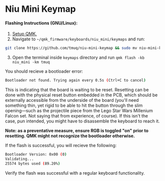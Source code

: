 # Niu Mini Keymap

#### Flashing Instructions (GNU/Linux):
1. [Setup QMK.](https://docs.qmk.fm/#/newbs_getting_started)
2. Navigate to `~/qmk_firmware/keyboards/niu_mini/keymaps` and run:
```sh
git clone https://github.com/tmuq/niu-mini-keymap && sudo mv niu-mini-keymap tmuq
```
3. Open the terminal inside `keymaps` directory and run `qmk flash -kb niu_mini -km tmuq`

You should recieve a bootloader error:
```sh
Bootloader not found. Trying again every 0.5s (Ctrl+C to cancel)
```
This is indicating that the board is waiting to be reset. Resetting can be done with the physical reset button embedded in the PCB, which should be externally accessible from the underside of the board (you'll need something thin, yet rigid to be able to hit the button through the slim opening—such as the projectile piece from the Lego Star Wars Millenium Falcon set. Not saying that from experience, of course). If this isn't the case, pun intended, you might have to disassemble the keyboard to reach it. 

**Note: as a preventative measure, ensure RGB is toggled "on" prior to resetting. QMK might not recognize the bootloader otherwise.**

If the flash is successful, you will recieve the following:
```sh
Bootloader Version: 0x00 (0)
Validating...
25574 bytes used (89.20%)
```
Verify the flash was successful with a regular keyboard functionality.
